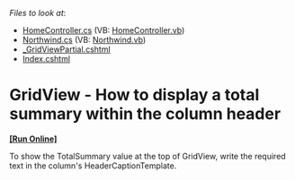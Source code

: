 <!-- default file list -->
*Files to look at*:

* [HomeController.cs](./CS/MvcApp_Q398100/Controllers/HomeController.cs) (VB: [HomeController.vb](./VB/MvcApp_Q398100/Controllers/HomeController.vb))
* [Northwind.cs](./CS/MvcApp_Q398100/Models/Northwind.cs) (VB: [Northwind.vb](./VB/MvcApp_Q398100/Models/Northwind.vb))
* [_GridViewPartial.cshtml](./CS/MvcApp_Q398100/Views/Home/_GridViewPartial.cshtml)
* [Index.cshtml](./CS/MvcApp_Q398100/Views/Home/Index.cshtml)
<!-- default file list end -->
# GridView - How to display a total summary within the column header 
<!-- run online -->
**[[Run Online]](https://codecentral.devexpress.com/e4003)**
<!-- run online end -->


<p>To show the TotalSummary value at the top of GridView, write the required text in the column's HeaderCaptionTemplate.</p>

<br/>


